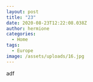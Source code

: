 ```yaml
---
layout: post
title: "23"
date: 2020-08-23T12:22:08.038Z
author: hermione
categories:
  - Home
tags:
  - Europe
image: /assets/uploads/16.jpg
---
```

adf